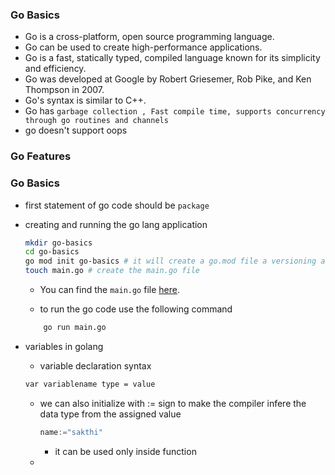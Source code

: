 ### Go Basics 

* Go is a cross-platform, open source programming language.
* Go can be used to create high-performance applications.
* Go is a fast, statically typed, compiled language known for its simplicity and efficiency.
* Go was developed at Google by Robert Griesemer, Rob Pike, and Ken Thompson in 2007.
* Go's syntax is similar to C++.
* Go has `garbage collection , Fast compile time, supports concurrency through go routines and channels`
* go doesn't support oops

### Go Features

### Go Basics

* first statement of go code should be `package` 

* creating and running the go lang application

    ```bash
    mkdir go-basics
    cd go-basics
    go mod init go-basics # it will create a go.mod file a versioning and maintaining file
    touch main.go # create the main.go file
    ```

    * You can find the `main.go` file [here](./go-basics/main.go).

    * to run the go code use the following command

    ```bash
        go run main.go
    ```
*  variables in golang 

    * variable declaration syntax 

    ```bash
    var variablename type = value
    ```

    * we can also initialize with := sign to make the compiler infere the data type from the assigned value

        ```go
        name:="sakthi"
        ```

        * it can be used only inside function

    * 
